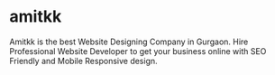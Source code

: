 # amitkk
Amitkk is the best Website Designing Company in Gurgaon. Hire Professional Website Developer to get your business online with SEO Friendly and Mobile Responsive design.
